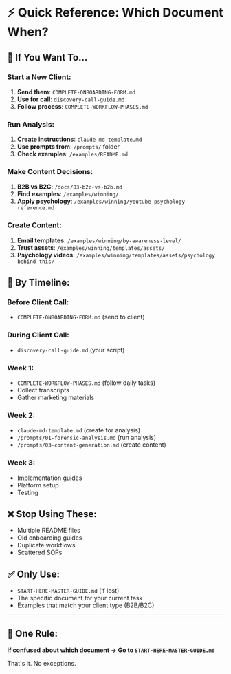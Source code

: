 # ⚡ Quick Reference: Which Document When?

## 🎯 If You Want To...

### Start a New Client:
1. **Send them**: `COMPLETE-ONBOARDING-FORM.md`
2. **Use for call**: `discovery-call-guide.md`
3. **Follow process**: `COMPLETE-WORKFLOW-PHASES.md`

### Run Analysis:
1. **Create instructions**: `claude-md-template.md`
2. **Use prompts from**: `/prompts/` folder
3. **Check examples**: `/examples/README.md`

### Make Content Decisions:
1. **B2B vs B2C**: `/docs/03-b2c-vs-b2b.md`
2. **Find examples**: `/examples/winning/`
3. **Apply psychology**: `/examples/winning/youtube-psychology-reference.md`

### Create Content:
1. **Email templates**: `/examples/winning/by-awareness-level/`
2. **Trust assets**: `/examples/winning/templates/assets/`
3. **Psychology videos**: `/examples/winning/templates/assets/psychology behind this/`

## 📅 By Timeline:

### Before Client Call:
- `COMPLETE-ONBOARDING-FORM.md` (send to client)

### During Client Call:
- `discovery-call-guide.md` (your script)

### Week 1:
- `COMPLETE-WORKFLOW-PHASES.md` (follow daily tasks)
- Collect transcripts
- Gather marketing materials

### Week 2:
- `claude-md-template.md` (create for analysis)
- `/prompts/01-forensic-analysis.md` (run analysis)
- `/prompts/03-content-generation.md` (create content)

### Week 3:
- Implementation guides
- Platform setup
- Testing

## ❌ Stop Using These:
- Multiple README files
- Old onboarding guides
- Duplicate workflows
- Scattered SOPs

## ✅ Only Use:
- `START-HERE-MASTER-GUIDE.md` (if lost)
- The specific document for your current task
- Examples that match your client type (B2B/B2C)

---

## 🔴 One Rule:

**If confused about which document → Go to `START-HERE-MASTER-GUIDE.md`**

That's it. No exceptions.